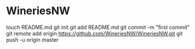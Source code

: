 WineriesNW
==========
touch README.md
git init
git add README.md
git commit -m "first commit"
git remote add origin https://github.com/WineriesNW/WineriesNW.git
git push -u origin master

